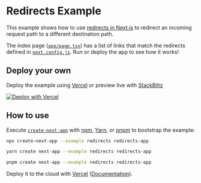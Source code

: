 # Redirects Example

This example shows how to use [redirects in Next.js](https://nextjs.org/docs/api-reference/next.config.js/redirects) to redirect an incoming request path to a different destination path.

The index page ([`app/page.tsx`](app/page.tsx)) has a list of links that match the redirects defined in [`next.config.js`](next.config.js). Run or deploy the app to see how it works!

## Deploy your own

Deploy the example using [Vercel](https://vercel.com?utm_source=github&utm_medium=readme&utm_campaign=next-example) or preview live with [StackBlitz](https://stackblitz.com/github/vercel/next.js/tree/canary/examples/redirects)

[![Deploy with Vercel](https://vercel.com/button)](https://vercel.com/new/clone?repository-url=https://github.com/vercel/next.js/tree/canary/examples/redirects&project-name=redirects&repository-name=redirects)

## How to use

Execute [`create-next-app`](https://github.com/vercel/next.js/tree/canary/packages/create-next-app) with [npm](https://docs.npmjs.com/cli/init), [Yarn](https://yarnpkg.com/lang/en/docs/cli/create/), or [pnpm](https://pnpm.io) to bootstrap the example:

```bash
npx create-next-app --example redirects redirects-app
```

```bash
yarn create next-app --example redirects redirects-app
```

```bash
pnpm create next-app --example redirects redirects-app
```

Deploy it to the cloud with [Vercel](https://vercel.com/new?utm_source=github&utm_medium=readme&utm_campaign=next-example) ([Documentation](https://nextjs.org/docs/deployment)).
